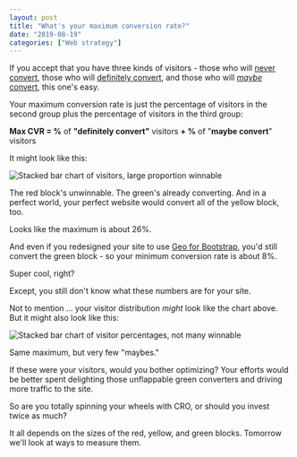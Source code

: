 ```yaml
---
layout: post
title: "What's your maximum conversion rate?"
date: "2019-08-19"
categories: ["Web strategy"]
---
```


If you accept that you have three kinds of visitors - those who will [never convert](https://briandavidhall.com/some-visitors-will-never-convert/), those who will [definitely convert](https://briandavidhall.com/some-visitors-will-convert-no-matter-what/), and those who will _[maybe](https://briandavidhall.com/some-visitors-might-convert-or-might-not/)_ [convert](https://briandavidhall.com/some-visitors-might-convert-or-might-not/), this one's easy.

Your maximum conversion rate is just the percentage of visitors in the second group plus the percentage of visitors in the third group:

**Max CVR = %** of **"definitely convert"** visitors **+ %** of "**maybe convert**" visitors

It might look like this:

![Stacked bar chart of visitors, large proportion winnable](/images/lots-of-potential.png)

The red block's unwinnable. The green's already converting. And in a perfect world, your perfect website would convert all of the yellow block, too.

Looks like the maximum is about 26%.

And even if you redesigned your site to use [Geo for Bootstrap](http://code.divshot.com/geo-bootstrap/), you'd still convert the green block - so your minimum conversion rate is about 8%.

Super cool, right?

Except, you still don't know what these numbers are for your site.

Not to mention ... your visitor distribution _might_ look like the chart above. But it might also look like this:

![Stacked bar chart of visitor percentages, not many winnable](/images/do-not-bother-optimizing.png)

Same maximum, but very few "maybes."

If these were your visitors, would you bother optimizing? Your efforts would be better spent delighting those unflappable green converters and driving more traffic to the site.

So are you totally spinning your wheels with CRO, or should you invest twice as much?

It all depends on the sizes of the red, yellow, and green blocks. Tomorrow we'll look at ways to measure them.
